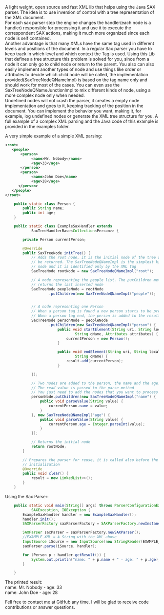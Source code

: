 A light weight, open source and fast XML lib that helps using the Java SAX parser. The idea is to use inversion of control with a tree representation of the XML document.<br>
For each sax parser step the engine changes the handler(each node is a handler) responsible for processing it and use it to execute the correspondent SAX actions, making it much more organized since each node is self contained.<br>
Another advantage is that many XMLs have the same tag used in different levels and positions of the document. In a regular Sax parser you have to keep track in which level and which context the Tag is used. Using this Lib that defines a tree structure this problem is solved for you, since from a node it can only go to child node or return to the parent. You also can also easily implement another types of node and use things like order or attributes to decide which child node will be called, the implementation provided(SaxTreeNodeQNameImpl) is based on the tag name only and should work for most of the cases. You can even use the SaxTreeNodeQNameJunctionImpl to mix different kinds of node, using a more complex node only when needed.<br>
Undefined nodes will not crash the parser, it creates a empty node implementation and goes to it, keeping tracking of the position in the document. You can implement the behavior you want, making it, for example, log undefined nodes or generate the XML tree structure for you. A full example of a complex XML parsing and the Java code of this example is provided in the examples folder.


A very simple example of a simple XML parsing:
```xml
<root>
   <people>
       <person>
	        <name>Mr. Nobody</name>
            <age>33</age>
	   </person>
	   <person>
            <name>John Doe</name>
            <age>28</age>
      </person>
   </people>
</root>
```

```java
    public static class Person {
        public String name;
        public int age;
    }

    public static class ExampleSaxHandler extends
            SaxTreeHandlerBase<Collection<Person>> {

        private Person currentPerson;

        @Override
        public SaxTreeNode initTree() {
            // Adds the root node, it is the initial node of the tree and will
            // be returned. The SaxTreeNodeQNameImpl is the simplest kind of
            // node and it is identified only by the XML tag
            SaxTreeNode rootNode = new SaxTreeNodeQNameImpl("root");

            // A node representing the people list. The putChildren method
            // returns the last inserted node
            SaxTreeNode peopleNode = rootNode
                    .putChildren(new SaxTreeNodeQNameImpl("people"));


            // A node representing one Person
            // When a person tag is found a new person starts to be processed
            // When a person tag end, the person is added to the result
            SaxTreeNode personNode = peopleNode
                    .putChildren(new SaxTreeNodeQNameImpl("person") {
                        public void startElement(String uri, String localName,
                                String qName, Attributes attributes) {
                            currentPerson = new Person();
                        }

                        public void endElement(String uri, String localName,
                                String qName) {
                            result.add(currentPerson);
                        }

            });

            // Two nodes are added to the person, the name and the age. 
            // The read value is passed to the parse method
            // You just need to add the nodes that you want to process
            personNode.putChildren(new SaxTreeNodeQNameImpl("name") {
                public void parseValue(String value) {
                    currentPerson.name = value;
                }
            }, new SaxTreeNodeQNameImpl("age") {
                public void parseValue(String value) {
                    currentPerson.age = Integer.parseInt(value);
                }
            });

            // Returns the initial node
            return rootNode;
        }

        // Prepares the parser for reuse, it is called also before the first
        // initialization
        @Override
        public void clear() {
            result = new LinkedList<>();
        }
    }
```
Using the Sax Parser:
```java
    public static void main(String[] args) throws ParserConfigurationException,
            SAXException, IOException {
        ExampleSaxHandler handler = new ExampleSaxHandler();
        handler.init();
        SAXParserFactory saxParserFactory = SAXParserFactory.newInstance();

        SAXParser saxParser = saxParserFactory.newSAXParser();
        //EXAMPLE_XML = A String with the XML above 
        InputSource iSource = new InputSource(new StringReader(EXAMPLE_XML));
        saxParser.parse(iSource, handler);

        for (Person p : handler.getResult()) {
            System.out.println("name: " + p.name + " - age: " + p.age);
        }

    }
```
The printed result:<BR>
name: Mr. Nobody - age: 33 <BR>
name: John Doe - age: 28
	

Fell free to contact me at GitHub any time. I will be glad to receive code contributions or answer questions.
